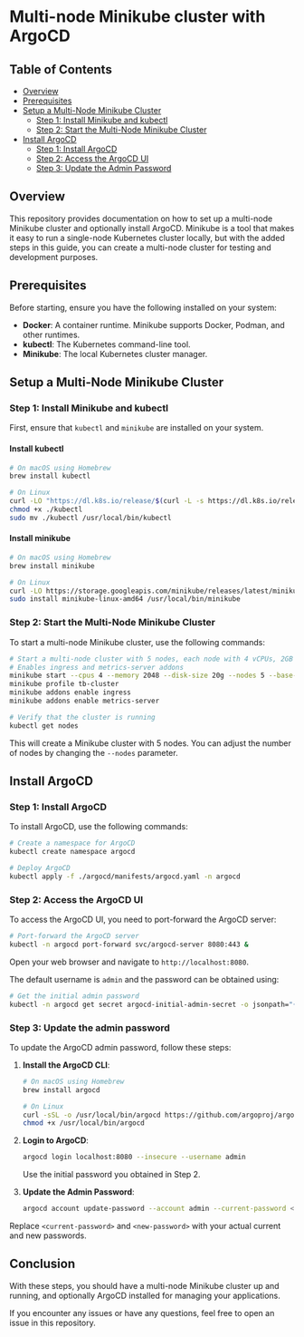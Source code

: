 # Multi-node Minikube cluster with ArgoCD

## Table of Contents

- [Overview](#overview)
- [Prerequisites](#prerequisites)
- [Setup a Multi-Node Minikube Cluster](#setup-a-multi-node-minikube-cluster)
  - [Step 1: Install Minikube and kubectl](#step-1-install-minikube-and-kubectl)
  - [Step 2: Start the Multi-Node Minikube Cluster](#step-2-start-the-multi-node-minikube-cluster)
- [Install ArgoCD](#install-argocd)
  - [Step 1: Install ArgoCD](#step-1-install-argocd)
  - [Step 2: Access the ArgoCD UI](#step-2-access-the-argocd-ui)
  - [Step 3: Update the Admin Password](#step-3-update-the-admin-password)

## Overview

This repository provides documentation on how to set up a multi-node Minikube cluster and optionally install ArgoCD. Minikube is a tool that makes it easy to run a single-node Kubernetes cluster locally, but with the added steps in this guide, you can create a multi-node cluster for testing and development purposes.

## Prerequisites

Before starting, ensure you have the following installed on your system:
- **Docker**: A container runtime. Minikube supports Docker, Podman, and other runtimes.
- **kubectl**: The Kubernetes command-line tool.
- **Minikube**: The local Kubernetes cluster manager.

## Setup a Multi-Node Minikube Cluster

### Step 1: Install Minikube and kubectl

First, ensure that `kubectl` and `minikube` are installed on your system.

#### Install kubectl

```bash
# On macOS using Homebrew
brew install kubectl
```

```bash
# On Linux
curl -LO "https://dl.k8s.io/release/$(curl -L -s https://dl.k8s.io/release/stable.txt)/bin/linux/amd64/kubectl"
chmod +x ./kubectl
sudo mv ./kubectl /usr/local/bin/kubectl
```

#### Install minikube

```bash
# On macOS using Homebrew
brew install minikube
```

```bash
# On Linux
curl -LO https://storage.googleapis.com/minikube/releases/latest/minikube-linux-amd64
sudo install minikube-linux-amd64 /usr/local/bin/minikube
```

### Step 2: Start the Multi-Node Minikube Cluster

To start a multi-node Minikube cluster, use the following commands:

```bash
# Start a multi-node cluster with 5 nodes, each node with 4 vCPUs, 2GB memory, and 10GB disk. Modify this parameters to your needs
# Enables ingress and metrics-server addons
minikube start --cpus 4 --memory 2048 --disk-size 20g --nodes 5 --base-image docker.io/kicbase/stable:v0.0.46 -p tb-cluster
minikube profile tb-cluster
minikube addons enable ingress
minikube addons enable metrics-server

# Verify that the cluster is running
kubectl get nodes
```

This will create a Minikube cluster with 5 nodes. You can adjust the number of nodes by changing the `--nodes` parameter.

## Install ArgoCD

### Step 1: Install ArgoCD

To install ArgoCD, use the following commands:

```bash
# Create a namespace for ArgoCD
kubectl create namespace argocd

# Deploy ArgoCD
kubectl apply -f ./argocd/manifests/argocd.yaml -n argocd
```

### Step 2: Access the ArgoCD UI

To access the ArgoCD UI, you need to port-forward the ArgoCD server:

```bash
# Port-forward the ArgoCD server
kubectl -n argocd port-forward svc/argocd-server 8080:443 &
```

Open your web browser and navigate to `http://localhost:8080`.

The default username is `admin` and the password can be obtained using:

```bash
# Get the initial admin password
kubectl -n argocd get secret argocd-initial-admin-secret -o jsonpath="{.data.password}" | base64 -d; echo
```

### Step 3: Update the admin password

To update the ArgoCD admin password, follow these steps:

1. **Install the ArgoCD CLI**:

    ```bash
    # On macOS using Homebrew
    brew install argocd
    ```

    ```bash
    # On Linux
    curl -sSL -o /usr/local/bin/argocd https://github.com/argoproj/argo-cd/releases/latest/download/argocd-linux-amd64
    chmod +x /usr/local/bin/argocd
    ```

2. **Login to ArgoCD**:

    ```bash
    argocd login localhost:8080 --insecure --username admin
    ```
   
    Use the initial password you obtained in Step 2.

3. **Update the Admin Password**:

   ```bash
   argocd account update-password --account admin --current-password <current-password> --new-password <new-password>
   ```

Replace `<current-password>` and `<new-password>` with your actual current and new passwords.

## Conclusion

With these steps, you should have a multi-node Minikube cluster up and running, and optionally ArgoCD installed for managing your applications.

If you encounter any issues or have any questions, feel free to open an issue in this repository.